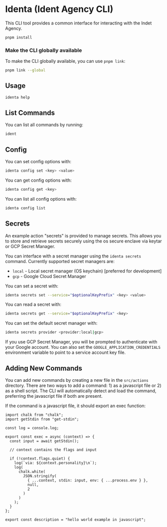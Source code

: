 # Identa (Ident Agency CLI)

This CLI tool provides a common interface for interacting with the Indet Agency.

```bash
pnpm install
```

### Make the CLI globally available

To make the CLI globally available, you can use `pnpm link`:

```bash
pnpm link --global
```

## Usage

```bash
identa help
```

## List Commands

You can list all commands by running:

```bash
ident
```

## Config

You can set config options with:

```bash
identa config set <key> <value>
```

You can get config options with:

```bash
identa config get <key>
```

You can list all config options with:

```bash
identa config list
```

## Secrets

An example action "secrets" is provided to manage secrets. This allows you to store and retrieve secrets securely using the os secure enclave via keytar or GCP Secret Manager.

You can interface with a secret manager using the `identa secrets` command. Currently supported secret managers are:

- `local` - Local secret manager (OS keychain) [preferred for development]
- `gcp` - Google Cloud Secret Manager

You can set a secret with:

```bash
identa secrets set --service="$optionalKeyPrefix" <key> <value>
```

You can read a secret with:

```bash
identa secrets get --service="$optionalKeyPrefix" <key>
```

You can set the default secret manager with:

```bash
identa secrets provider <provider:local|gcp>
```

If you use GCP Secret Manager, you will be prompted to authenticate with your Google account. You can also set the `GOOGLE_APPLICATION_CREDENTIALS` environment variable to point to a service account key file.

## Adding New Commands

You can add new commands by creating a new file in the `src/actions` directory. There are two ways to add a command: 1) as a javascript file or 2) as a shell script. The CLI will automatically detect and load the command, preferring the javascript file if both are present.

If the command is a javascript file, it should export an exec function:

```
import chalk from "chalk";
import getStdin from "get-stdin";

const log = console.log;

export const exec = async (context) => {
  const input = await getStdin();

  // context contains the flags and input

  if (!context.flags.quiet) {
    log(`via: ${context.personality}\n`);
    log(
      chalk.white(
        JSON.stringify(
          { ...context, stdin: input, env: { ...process.env } },
          null,
          2
        )
      )
    );
  }
};

export const description = "hello world example in javascript";
```
